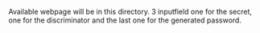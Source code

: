 Available webpage will be in this directory. 
3 inputfield one for the secret, one for the discriminator and the last one for the generated password.
